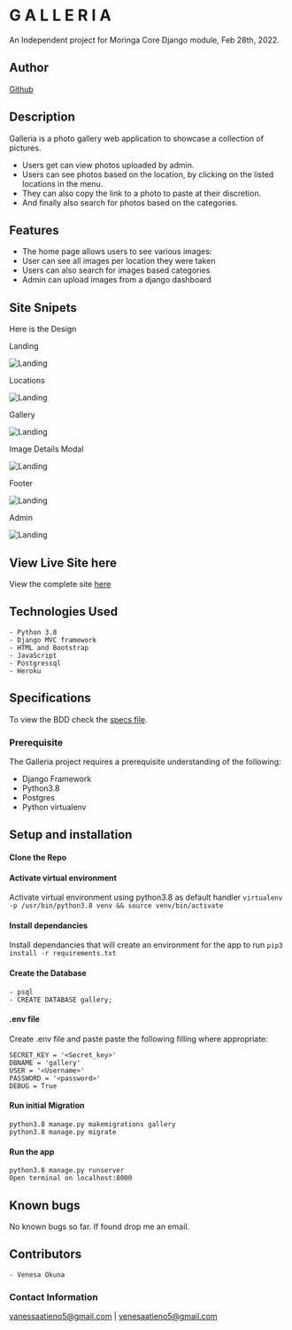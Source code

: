 # G A L L E R I A   

An Independent project for Moringa Core Django module, Feb 28th, 2022.

## Author  
  
[Github](https://github.com/VenesaOkuna) 

## Description

Galleria is a photo gallery web application to showcase a collection of pictures. 

- Users get can view photos uploaded by admin. 
- Users can see photos based on the location, by clicking on the listed locations in the menu. 
- They can also copy the link to a photo to paste at their discretion. 
- And finally also search for photos based on the categories.

## Features
- The home page allows users to see various images:
- User can see all images per location they were taken
- Users can also search for images based categories
- Admin can upload images from a django dashboard


## Site Snipets
Here is the Design

<p> Landing</p>

![Landing](https://raw.github.com/VenesaOkuna/Galleria/master/static/images/landing.png)


<p> Locations</p>

![Landing](https://raw.github.com/VenesaOkuna/Galleria/master/static/images/locations.png)


<p> Gallery</p>

![Landing](https://raw.github.com/VenesaOkuna/Galleria/master/static/images/albumgallery.png)


<p> Image Details Modal</p>

![Landing](https://raw.github.com/VenesaOkuna/Galleria/master/static/images/detailsmodal.png)


<p> Footer</p>

![Landing](https://raw.github.com/VenesaOkuna/Galleria/master/static/images/footer.png)


<p> Admin</p>

![Landing](https://raw.github.com/VenesaOkuna/Galleria/master/static/images/admin.png)




## View Live Site here
View the complete site [here](mygalleriaapp.herokuapp.com/)


## Technologies Used
    - Python 3.8
    - Django MVC framework
    - HTML and Bootstrap
    - JavaScript
    - Postgressql
    - Heroku

## Specifications
To view the BDD check the [specs file](specs.md).

### Prerequisite
The Galleria project requires a prerequisite understanding of the following:
- Django Framework
- Python3.8
- Postgres
- Python virtualenv

## Setup and installation

#### Clone the Repo
####  Activate virtual environment
Activate virtual environment using python3.8 as default handler
    `virtualenv -p /usr/bin/python3.8 venv && source venv/bin/activate`
####  Install dependancies
Install dependancies that will create an environment for the app to run `pip3 install -r requirements.txt`
####  Create the Database
    - psql
    - CREATE DATABASE gallery;
####  .env file
Create .env file and paste paste the following filling where appropriate:

    SECRET_KEY = '<Secret_key>'
    DBNAME = 'gallery'
    USER = '<Username>'
    PASSWORD = '<password>'
    DEBUG = True
#### Run initial Migration
    python3.8 manage.py makemigrations gallery
    python3.8 manage.py migrate
#### Run the app
    python3.8 manage.py runserver
    Open terminal on localhost:8000

## Known bugs
No known bugs so far. If found drop me an email.


## Contributors
    - Venesa Okuna

### Contact Information
vanessaatieno5@gmail.com | venesaatieno5@gmail.com
